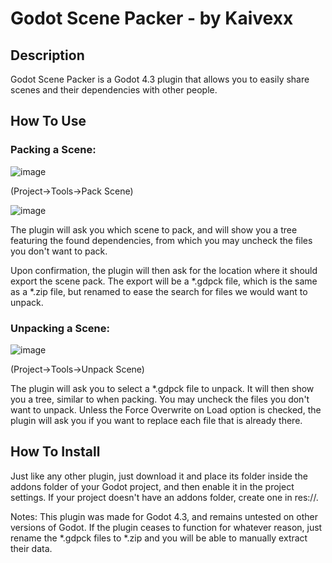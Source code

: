 # Godot Scene Packer - by Kaivexx

## Description
Godot Scene Packer is a Godot 4.3 plugin that allows you to easily share scenes and their dependencies with other people.

## How To Use
### Packing a Scene:
![image](https://github.com/user-attachments/assets/1fb5873d-52b2-4f56-9c62-57a5ccd905c5)

(Project->Tools->Pack Scene)

![image](https://github.com/user-attachments/assets/30a041d3-011a-47c5-ba32-232952056d4e)

The plugin will ask you which scene to pack, and will show you a tree featuring the found dependencies, from which you may uncheck the files you don't want to pack.

Upon confirmation, the plugin will then ask for the location where it should export the scene pack.
The export will be a *.gdpck file, which is the same as a *.zip file, but renamed to ease the search for files we would want to unpack.

### Unpacking a Scene:
![image](https://github.com/user-attachments/assets/63f315b3-3523-405a-91e1-b79de3be8764)

(Project->Tools->Unpack Scene)

The plugin will ask you to select a *.gdpck file to unpack.
It will then show you a tree, similar to when packing. You may uncheck the files you don't want to unpack.
Unless the Force Overwrite on Load option is checked, the plugin will ask you if you want to replace each file that is already there.

## How To Install
Just like any other plugin, just download it and place its folder inside the addons folder of your Godot project, and then enable it in the project settings.
If your project doesn't have an addons folder, create one in res://.

Notes: This plugin was made for Godot 4.3, and remains untested on other versions of Godot. If the plugin ceases to function for whatever reason, just rename the *.gdpck files to *.zip and you will be able to manually extract their data.
